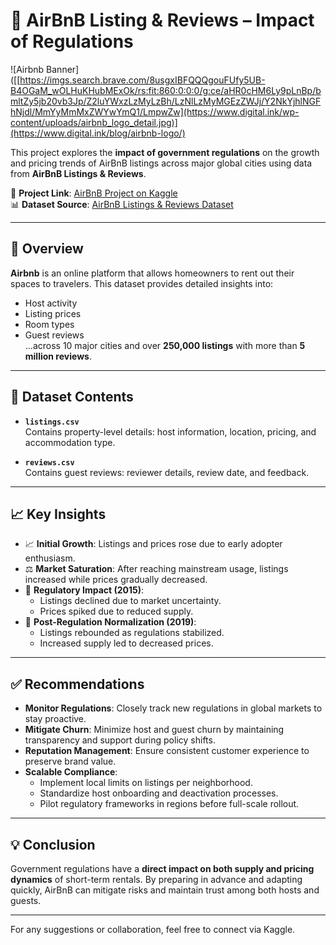 # 🏡 AirBnB Listing & Reviews – Impact of Regulations

![Airbnb Banner]([[https://imgs.search.brave.com/8usgxIBFQQQgouFUfy5UB-B4OGaM_wOLHuKHubMExOk/rs:fit:860:0:0:0/g:ce/aHR0cHM6Ly9pLnBp/bmltZy5jb20vb3Jp/Z2luYWxzLzMyLzBh/LzNlLzMyMGEzZWJj/Y2NkYjhlNGFhNjdl/MmYyMmMxZWYwYmQ1/LmpwZw](https://www.digital.ink/wp-content/uploads/airbnb_logo_detail.jpg)](https://www.digital.ink/blog/airbnb-logo/)

This project explores the **impact of government regulations** on the growth and pricing trends of AirBnB listings across major global cities using data from **AirBnB Listings & Reviews**.

📌 **Project Link**: [AirBnB Project on Kaggle](https://www.kaggle.com/code/solo26/airbnb-project)  
📊 **Dataset Source**: [AirBnB Listings & Reviews Dataset](https://www.kaggle.com/datasets/mysarahmadbhat/airbnb-listings-reviews)

---

## 📌 Overview

**Airbnb** is an online platform that allows homeowners to rent out their spaces to travelers. This dataset provides detailed insights into:
- Host activity
- Listing prices
- Room types
- Guest reviews  
...across 10 major cities and over **250,000 listings** with more than **5 million reviews**.

---

## 📁 Dataset Contents

- **`listings.csv`**  
  Contains property-level details: host information, location, pricing, and accommodation type.

- **`reviews.csv`**  
  Contains guest reviews: reviewer details, review date, and feedback.

---

## 📈 Key Insights

- 📈 **Initial Growth**: Listings and prices rose due to early adopter enthusiasm.
- ⚖️ **Market Saturation**: After reaching mainstream usage, listings increased while prices gradually decreased.
- 🛑 **Regulatory Impact (2015)**:
  - Listings declined due to market uncertainty.
  - Prices spiked due to reduced supply.
- 🔄 **Post-Regulation Normalization (2019)**:
  - Listings rebounded as regulations stabilized.
  - Increased supply led to decreased prices.

---

## ✅ Recommendations

- **Monitor Regulations**: Closely track new regulations in global markets to stay proactive.
- **Mitigate Churn**: Minimize host and guest churn by maintaining transparency and support during policy shifts.
- **Reputation Management**: Ensure consistent customer experience to preserve brand value.
- **Scalable Compliance**:
  - Implement local limits on listings per neighborhood.
  - Standardize host onboarding and deactivation processes.
  - Pilot regulatory frameworks in regions before full-scale rollout.

---

## 💡 Conclusion

Government regulations have a **direct impact on both supply and pricing dynamics** of short-term rentals. By preparing in advance and adapting quickly, AirBnB can mitigate risks and maintain trust among both hosts and guests.

---

For any suggestions or collaboration, feel free to connect via Kaggle.

